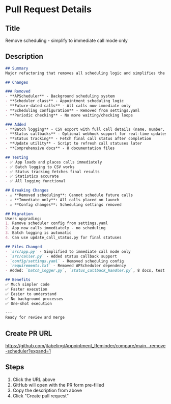 # Pull Request Details

## Title
Remove scheduling - simplify to immediate call mode only

## Description

```markdown
## Summary
Major refactoring that removes all scheduling logic and simplifies the app to place calls immediately on launch.

## Changes

### Removed
- **APScheduler** - Background scheduling system
- **Scheduler class** - Appointment scheduling logic
- **Future-dated calls** - All calls now immediate only
- **Scheduling configuration** - Removed from settings.yaml
- **Periodic checking** - No more waiting/checking loops

### Added
- **Batch logging** - CSV export with full call details (name, number, answered, duration, status, call_id)
- **Status callbacks** - Optional webhook support for real-time updates
- **Status tracking** - Fetch final call status after completion
- **Update utility** - Script to refresh call statuses later
- **Comprehensive docs** - 8 documentation files

## Testing
- ✅ App loads and places calls immediately
- ✅ Batch logging to CSV works
- ✅ Status tracking fetches final results
- ✅ Statistics accurate
- ✅ All logging functional

## Breaking Changes
- ⚠️ **Removed scheduling**: Cannot schedule future calls
- ⚠️ **Immediate only**: All calls placed on launch
- ⚠️ **Config changes**: Scheduling settings removed

## Migration
Users upgrading:
1. Remove scheduler config from settings.yaml
2. App now calls immediately - no scheduling
3. Batch logging is automatic
4. Can use update_call_status.py for final statuses

## Files Changed
- `src/app.py` - Simplified to immediate call mode only
- `src/caller.py` - Added status callback support
- `config/settings.yaml` - Removed scheduling config
- `requirements.txt` - Removed APScheduler dependency
- Added: `batch_logger.py`, `status_callback_handler.py`, 8 docs, test scripts

## Benefits
✅ Much simpler code  
✅ Faster execution  
✅ Easier to understand  
✅ No background processes  
✅ One-shot execution  

---
Ready for review and merge
```

## Create PR URL
https://github.com/jtabeling/Appointment_Reminder/compare/main...remove-scheduler?expand=1

## Steps
1. Click the URL above
2. GitHub will open with the PR form pre-filled
3. Copy the description from above
4. Click "Create pull request"

